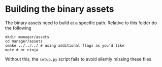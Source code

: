 # Building the binary assets

The binary assets need to build at a specific path.
Relative to this folder do the following

```shell
mkdir manager/assets
cd manager/assets
cmake ../../../ # using additional flags as you'd like
make # or ninja
```

Without this, the `setup.py` script fails to avoid silently missing these files.

